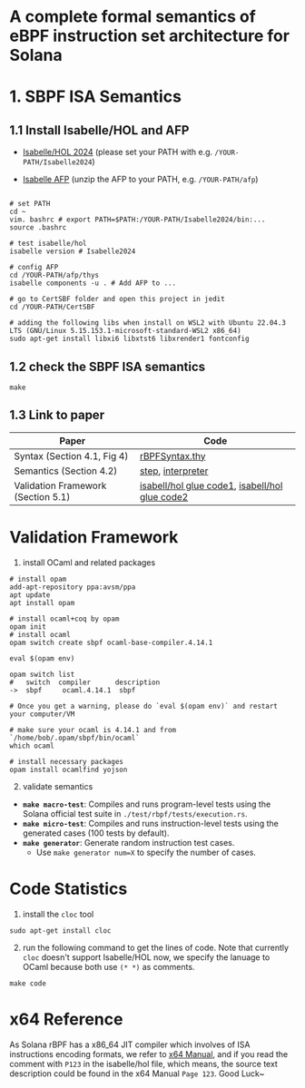 # A complete formal semantics of eBPF instruction set architecture for Solana

# 1. SBPF ISA Semantics
## 1.1 Install Isabelle/HOL and AFP
- [Isabelle/HOL 2024](https://isabelle.in.tum.de/) (please set your PATH with e.g. `/YOUR-PATH/Isabelle2024`)

- [Isabelle AFP](https://www.isa-afp.org/download/) (unzip the AFP to your PATH, e.g. `/YOUR-PATH/afp`)

```shell

# set PATH 
cd ~
vim. bashrc # export PATH=$PATH:/YOUR-PATH/Isabelle2024/bin:...
source .bashrc

# test isabelle/hol
isabelle version # Isabelle2024

# config AFP
cd /YOUR-PATH/afp/thys
isabelle components -u . # Add AFP to ...

# go to CertSBF folder and open this project in jedit
cd /YOUR-PATH/CertSBF

# adding the following libs when install on WSL2 with Ubuntu 22.04.3 LTS (GNU/Linux 5.15.153.1-microsoft-standard-WSL2 x86_64)
sudo apt-get install libxi6 libxtst6 libxrender1 fontconfig
```

## 1.2 check the SBPF ISA semantics
```shell
make
```

## 1.3 Link to paper

| Paper      | Code      |
| ------------- | ------------- |
| Syntax (Section 4.1, Fig 4) | [rBPFSyntax.thy](theory/rBPFSyntax.thy#L41) |
| Semantics (Section 4.2) | [step](theory/Interpreter.thy#L510), [interpreter](theory/Interpreter.thy#L608) |
| Validation Framework (Section 5.1) | [isabell/hol glue code1](theory/Interpreter.thy#L636), [isabell/hol glue code2](theory/Interpreter.thy#L636) |

# Validation Framework

1. install OCaml and related packages
```shell
# install opam
add-apt-repository ppa:avsm/ppa
apt update
apt install opam

# install ocaml+coq by opam
opam init
# install ocaml
opam switch create sbpf ocaml-base-compiler.4.14.1

eval $(opam env)

opam switch list
#   switch  compiler      description
->  sbpf     ocaml.4.14.1  sbpf

# Once you get a warning, please do `eval $(opam env)` and restart your computer/VM

# make sure your ocaml is 4.14.1 and from `/home/bob/.opam/sbpf/bin/ocaml`
which ocaml

# install necessary packages
opam install ocamlfind yojson
```

2. validate semantics
- **`make macro-test`**: Compiles and runs program-level tests using the Solana official test suite in `./test/rbpf/tests/execution.rs`.
- **`make micro-test`**: Compiles and runs instruction-level tests using the generated cases (100 tests by default).
- **`make generator`**: Generate random instruction test cases.
  - Use `make generator num=X` to specify the number of cases.


# Code Statistics
1. install the `cloc` tool
```shell
sudo apt-get install cloc
``` 
2. run the following command to get the lines of code. Note that currently `cloc` doesn't support Isabelle/HOL now, we specify the lanuage to OCaml because both use `(* *)` as comments.
```shell
make code
```


# x64 Reference
As Solana rBPF has a x86_64 JIT compiler which involves of ISA instructions encoding formats, we refer to [x64 Manual](https://cdrdv2.intel.com/v1/dl/getContent/671200), and if you read the comment with `P123` in the isabelle/hol file, which means, the source text description could be found in the x64 Manual `Page 123`. Good Luck~